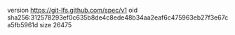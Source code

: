 version https://git-lfs.github.com/spec/v1
oid sha256:312578293ef0c635b8de4c8ede48b34aa2eaf6c475963eb27f3e67ca5fb5961d
size 26475
